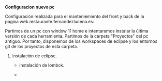 **Configuracion nuevo pc**

Configuración realizada para el manteniemiento del front y back de la página web restaurante.fernandezlucena.es:

Partimos de un pc con window 11 home e intentaremos instalar la última versión de cada herramienta. Partimos de la carpeta "Proyectos" del pc antiguo. Por tanto, disponemos de los workspaces de eclipse y los entornos git de los proyectos de esta carpeta.

1) Instalación de eclipse.
   
   - instalación de lombok.
   
   - 




